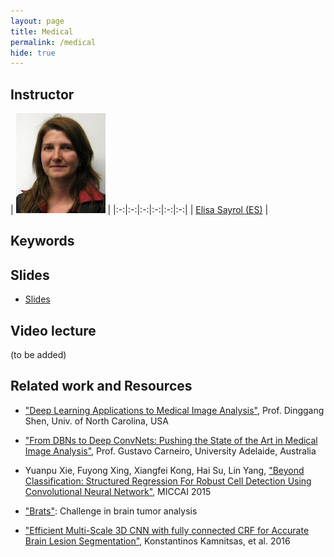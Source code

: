 ```yaml
---
layout: page
title: Medical
permalink: /medical
hide: true
---
```


## Instructor

|  ![Elisa Sayrol][ElisaSayrol-photo]  |
|:-:|:-:|:-:|:-:|:-:|:-:|
| [Elisa Sayrol (ES)][ElisaSayrol-web]  |

[ElisaSayrol-web]: https://imatge.upc.edu/web/people/elisa-sayrol

[ElisaSayrol-photo]: img/instructors/ElisaSayrol.jpg "Elisa Sayrol"

## Keywords

## Slides

* [Slides](slides/D4L5-medical.pdf)

## Video lecture

(to be added)

## Related work and Resources

* ["Deep Learning Applications to Medical Image Analysis"](https://docs.google.com/viewer?a=v&pid=sites&srcid=ZGVmYXVsdGRvbWFpbnxza2V2aW56aG91fGd4OjM2NWFhN2QyMzMzMTA5Ng), Prof. Dinggang Shen, Univ. of North Carolina, USA

* ["From DBNs to Deep ConvNets: Pushing the State of the Art in Medical Image Analysis"](https://docs.google.com/viewer?a=v&pid=sites&srcid=ZGVmYXVsdGRvbWFpbnxza2V2aW56aG91fGd4OjRjNGJlZTgxZGM1OGE1NTE), Prof. Gustavo Carneiro, University Adelaide, Australia

* Yuanpu Xie, Fuyong Xing, Xiangfei Kong, Hai Su, Lin Yang, ["Beyond Classification: Structured Regression For Robust Cell Detection Using Convolutional Neural Network"](http://link.springer.com/chapter/10.1007%2F978-3-319-24574-4_43#page-1), MICCAI 2015

* ["Brats"](http://braintumorsegmentation.org/): Challenge in brain tumor analysis

* ["Efficient Multi-Scale 3D CNN with fully connected CRF for Accurate Brain Lesion Segmentation"](http://arxiv.org/abs/1603.05959), Konstantinos Kamnitsas, et al. 2016
